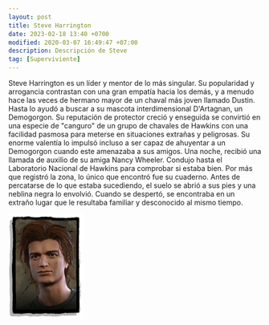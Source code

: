 ```yaml
---
layout: post
title: Steve Harrington
date: 2023-02-18 13:40 +0700
modified: 2020-03-07 16:49:47 +07:00
description: Descripción de Steve
tag: [Superviviente]
---
```

 
Steve Harrington es un líder y mentor de lo más singular. Su popularidad y arrogancia contrastan con una gran empatía hacia los demás, y a menudo hace las veces de hermano mayor de un chaval más joven llamado Dustin. Hasta lo ayudó a buscar a su mascota interdimensional D'Artagnan, un Demogorgon. Su reputación de protector creció y enseguida se convirtió en una especie de "canguro" de un grupo de chavales de Hawkins con una facilidad pasmosa para meterse en situaciones extrañas y peligrosas. Su enorme valentía lo impulsó incluso a ser capaz de ahuyentar a un Demogorgon cuando este amenazaba a sus amigos. Una noche, recibió una llamada de auxilio de su amiga Nancy Wheeler. Condujo hasta el Laboratorio Nacional de Hawkins para comprobar si estaba bien. Por más que registró la zona, lo único que encontró fue su cuaderno. Antes de percatarse de lo que estaba sucediendo, el suelo se abrió a sus pies y una neblina negra lo envolvió. Cuando se despertó, se encontraba en un extraño lugar que le resultaba familiar y desconocido al mismo tiempo.

![alt text](/assets/img/steve.jpg)
